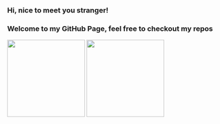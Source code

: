 
### Hi, nice to meet you stranger!
### Welcome to my GitHub Page, feel free to checkout my repos

<!--
**eliuabdiel/eliuabdiel** is a ✨ _special_ ✨ repository because its `README.md` (this file) appears on your GitHub profile.

Here are some ideas to get you started:

- 🔭 I’m currently working on ...
- 🌱 I’m currently learning ...
- 👯 I’m looking to collaborate on ...
- 🤔 I’m looking for help with ...
- 💬 Ask me about ...
- 📫 How to reach me: ...
- 😄 Pronouns: ...
- ⚡ Fun fact: ...
-->

<div>
  <img align="center" height="180px" src="https://github-readme-stats.vercel.app/api?username=eliuabdiel&show_icons=true&theme=radical&include_all_commits=true&count_private=true">
  <img align="center" height="180px" src="https://github-readme-stats.vercel.app/api/top-langs/?username=eliuabdiel&layout=compact&theme=radical&include_all_commits=true&count_private=true">
</div>


